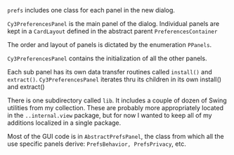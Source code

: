 ```prefs``` includes one class for each panel in the new dialog.  

```Cy3PreferencesPanel``` is the main panel of the dialog.  Individual panels are kept in a ```CardLayout``` defined in the abstract parent ```PreferencesContainer```

The order and layout of panels is dictated by the enumeration ```PPanels```.

```Cy3PreferencesPanel``` contains the initialization of all the other panels.  

Each sub panel has its own data transfer routines called ```install()``` and ```extract()```. ```Cy3PreferencesPanel``` iterates thru its children in its own install() and extract()

There is one subdirectory called ```lib```.  It includes a couple of dozen of Swing utilities from my collection. 
These are probably more appropriately located in the ```..internal.view``` package, but for now I wanted to keep all of my additions localized in a single package.

Most of the GUI code is in ```AbstractPrefsPanel```, the class from which all the use specific panels derive: ```PrefsBehavior, PrefsPrivacy```, etc.
